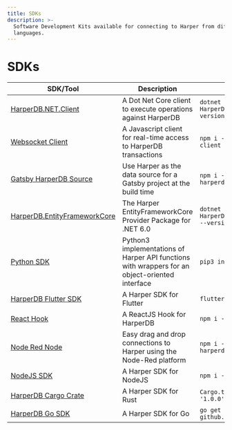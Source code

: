 ```yaml
---
title: SDKs
description: >-
  Software Development Kits available for connecting to Harper from different
  languages.
---
```


# SDKs

| SDK/Tool                                                                                    | Description                                                                                    | Installation                                                      |
| ------------------------------------------------------------------------------------------- | ---------------------------------------------------------------------------------------------- | ----------------------------------------------------------------- |
| [HarperDB.NET.Client](https://www.nuget.org/packages/HarperDB.NET.Client)                   | A Dot Net Core client to execute operations against HarperDB                                   | `dotnet add package HarperDB.NET.Client --version 1.1.0`          |
| [Websocket Client](https://www.npmjs.com/package/harperdb-websocket-client)                 | A Javascript client for real-time access to HarperDB transactions                              | `npm i -s harperdb-websocket-client`                              |
| [Gatsby HarperDB Source](https://www.npmjs.com/package/gatsby-source-harperdb)              | Use Harper as the data source for a Gatsby project at the build time                           | `npm i -s gatsby-source-harperdb`                                 |
| [HarperDB.EntityFrameworkCore](https://www.nuget.org/packages/HarperDB.EntityFrameworkCore) | The Harper EntityFrameworkCore Provider Package for .NET 6.0                                   | `dotnet add package HarperDB.EntityFrameworkCore --version 1.0.0` |
| [Python SDK](https://pypi.org/project/harperdb/)                                            | Python3 implementations of Harper API functions with wrappers for an object-oriented interface | `pip3 install harperdb`                                           |
| [HarperDB Flutter SDK](https://github.com/HarperDB/harperdb-sdk-flutter)                    | A Harper SDK for Flutter                                                                       | `flutter pub add harperdb`                                        |
| [React Hook](https://www.npmjs.com/package/use-harperdb)                                    | A ReactJS Hook for HarperDB                                                                    | `npm i -s use-harperdb`                                           |
| [Node Red Node](https://flows.nodered.org/node/node-red-contrib-harperdb)                   | Easy drag and drop connections to Harper using the Node-Red platform                           | `npm i -s node-red-contrib-harperdb`                              |
| [NodeJS SDK](https://www.npmjs.com/package/harperive)                                       | A Harper SDK for NodeJS                                                                        | `npm i -s harperive`                                              |
| [HarperDB Cargo Crate](https://crates.io/crates/harperdb)                                   | A Harper SDK for Rust                                                                          | `Cargo.toml > harperdb = '1.0.0'`                                 |
| [HarperDB Go SDK](https://github.com/HarperDB/sdk-go)                                       | A Harper SDK for Go                                                                            | `go get github.com/HarperDB/sdk-go`                               |
